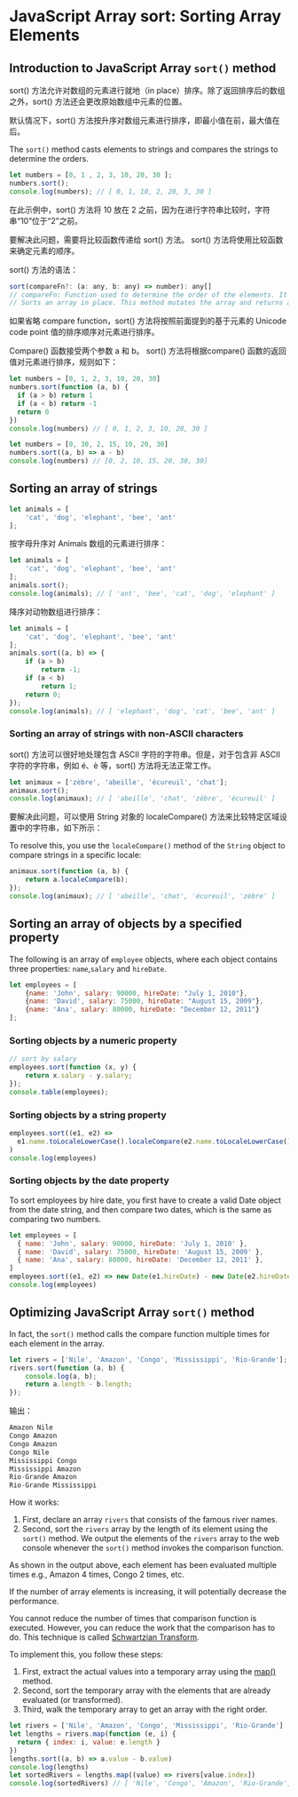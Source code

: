 # JavaScript Array sort: Sorting Array Elements

## Introduction to JavaScript Array `sort()` method

sort() 方法允许对数组的元素进行就地（in place）排序。除了返回排序后的数组之外，sort() 方法还会更改原始数组中元素的位置。

默认情况下，sort() 方法按升序对数组元素进行排序，即最小值在前，最大值在后。

The `sort()` method casts elements to strings and compares the strings to determine the orders.

```js
let numbers = [0, 1 , 2, 3, 10, 20, 30 ];
numbers.sort();
console.log(numbers); // [ 0, 1, 10, 2, 20, 3, 30 ]
```

在此示例中，sort() 方法将 10 放在 2 之前，因为在进行字符串比较时，字符串“10”位于“2”之前。

要解决此问题，需要将比较函数传递给 sort() 方法。 sort() 方法将使用比较函数来确定元素的顺序。

sort() 方法的语法：

```js
sort(compareFn?: (a: any, b: any) => number): any[]
// compareFn: Function used to determine the order of the elements. It is expected to return a negative value if the first argument is less than the second argument, zero if they're equal, and a positive value otherwise. If omitted, the elements are sorted in ascending, ASCII character order.
// Sorts an array in place. This method mutates the array and returns a reference to the same array.
```

如果省略 compare function，sort() 方法将按照前面提到的基于元素的 Unicode code point 值的排序顺序对元素进行排序。

Compare() 函数接受两个参数 a 和 b。 sort() 方法将根据compare() 函数的返回值对元素进行排序，规则如下：

```js
let numbers = [0, 1, 2, 3, 10, 20, 30]
numbers.sort(function (a, b) {
  if (a > b) return 1
  if (a < b) return -1
  return 0
})
console.log(numbers) // [ 0, 1, 2, 3, 10, 20, 30 ]
```

```js
let numbers = [0, 30, 2, 15, 10, 20, 30]
numbers.sort((a, b) => a - b)
console.log(numbers) // [0, 2, 10, 15, 20, 30, 30]
```

## Sorting an array of strings

```js
let animals = [
    'cat', 'dog', 'elephant', 'bee', 'ant'
];
```

按字母升序对 Animals 数组的元素进行排序：

```js
let animals = [
    'cat', 'dog', 'elephant', 'bee', 'ant'
];
animals.sort();
console.log(animals); // [ 'ant', 'bee', 'cat', 'dog', 'elephant' ]
```

降序对动物数组进行排序：

```js
let animals = [
    'cat', 'dog', 'elephant', 'bee', 'ant'
];
animals.sort((a, b) => {
    if (a > b)
        return -1;
    if (a < b)
        return 1;
    return 0;
});
console.log(animals); // [ 'elephant', 'dog', 'cat', 'bee', 'ant' ]
```

### Sorting an array of strings with non-ASCII characters

sort() 方法可以很好地处理包含 ASCII 字符的字符串。但是，对于包含非 ASCII 字符的字符串，例如 é、è 等，sort() 方法将无法正常工作。

```js
let animaux = ['zèbre', 'abeille', 'écureuil', 'chat'];
animaux.sort();
console.log(animaux); // [ 'abeille', 'chat', 'zèbre', 'écureuil' ]
```

要解决此问题，可以使用 String 对象的 localeCompare() 方法来比较特定区域设置中的字符串，如下所示：

To resolve this, you use the `localeCompare()` method of the `String` object to compare strings in a specific locale:

```js
animaux.sort(function (a, b) {
    return a.localeCompare(b);
});
console.log(animaux); // [ 'abeille', 'chat', 'écureuil', 'zèbre' ]
```

## Sorting an array of objects by a specified property

The following is an array of `employee` objects, where each object contains three properties: `name`,`salary` and `hireDate`.

```js
let employees = [
    {name: 'John', salary: 90000, hireDate: "July 1, 2010"},
    {name: 'David', salary: 75000, hireDate: "August 15, 2009"},
    {name: 'Ana', salary: 80000, hireDate: "December 12, 2011"}
];
```

### Sorting objects by a numeric property

```js
// sort by salary
employees.sort(function (x, y) {
    return x.salary - y.salary;
});
console.table(employees);
```

### Sorting objects by a string property

```js
employees.sort((e1, e2) =>
  e1.name.toLocaleLowerCase().localeCompare(e2.name.toLocaleLowerCase())
)
console.log(employees)
```

### Sorting objects by the date property

To sort employees by hire date, you first have to create a valid Date object from the date string, and then compare two dates, which is the same as comparing two numbers.

```js
let employees = [
  { name: 'John', salary: 90000, hireDate: 'July 1, 2010' },
  { name: 'David', salary: 75000, hireDate: 'August 15, 2009' },
  { name: 'Ana', salary: 80000, hireDate: 'December 12, 2011' },
]
employees.sort((e1, e2) => new Date(e1.hireDate) - new Date(e2.hireDate))
console.log(employees)
```

## Optimizing JavaScript Array `sort()` method

In fact, the `sort()` method calls the compare function multiple times for each element in the array.

```js
let rivers = ['Nile', 'Amazon', 'Congo', 'Mississippi', 'Rio-Grande'];
rivers.sort(function (a, b) {
    console.log(a, b);
    return a.length - b.length;
});
```

输出：

```js
Amazon Nile
Congo Amazon
Congo Amazon
Congo Nile
Mississippi Congo
Mississippi Amazon
Rio-Grande Amazon
Rio-Grande Mississippi
```

How it works:

1. First, declare an array `rivers` that consists of the famous river names.
2. Second, sort the `rivers` array by the length of its element using the `sort()` method. We output the elements of the `rivers` array to the web console whenever the `sort()` method invokes the comparison function.

As shown in the output above, each element has been evaluated multiple times e.g., Amazon 4 times, Congo 2 times, etc.

If the number of array elements is increasing, it will potentially decrease the performance.

You cannot reduce the number of times that comparison function is executed. However, you can reduce the work that the comparison has to do. This technique is called [Schwartzian Transform](https://en.wikipedia.org/wiki/Schwartzian_transform).

To implement this, you follow these steps:

1. First, extract the actual values into a temporary array using the [map()](https://www.javascripttutorial.net/javascript-array-map/) method.
2. Second, sort the temporary array with the elements that are already evaluated (or transformed).
3. Third, walk the temporary array to get an array with the right order.

```js
let rivers = ['Nile', 'Amazon', 'Congo', 'Mississippi', 'Rio-Grande']
let lengths = rivers.map(function (e, i) {
  return { index: i, value: e.length }
})
lengths.sort((a, b) => a.value - b.value)
console.log(lengths)
let sortedRivers = lengths.map((value) => rivers[value.index])
console.log(sortedRivers) // [ 'Nile', 'Congo', 'Amazon', 'Rio-Grande', 'Mississippi' ]
```